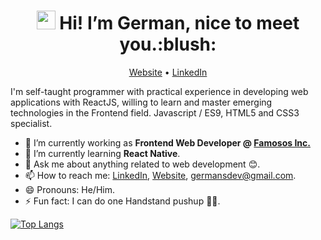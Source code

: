 <h1 align="center"><img src="https://media.giphy.com/media/hvRJCLFzcasrR4ia7z/giphy.gif" width="30px"> Hi! I’m German, nice to meet you.:blush:</h1>
<p align="center">
  <a href="https://germansdev.vercel.app/">Website</a> •
  <a href="https://www.linkedin.com/in/germansdev/">LinkedIn</a>
</p>

I'm self-taught programmer with practical experience in developing web applications with ReactJS, willing to learn and master emerging technologies in the Frontend field. Javascript / ES9, HTML5 and CSS3 specialist.

- 🔭 I’m currently working as **Frontend Web Developer @ <a href="https://www.linkedin.com/company/64713065/">Famosos Inc.</a>**
- 🌱 I’m currently learning **React Native**.
- 💬 Ask me about anything related to web development 😊.
- 📫 How to reach me: <a href="https://www.linkedin.com/in/germansdev/">LinkedIn</a>, <a href="https://germansdev.vercel.app/">Website</a>, <a href="mailto:germansdev@gmail.com">germansdev@gmail.com</a>.
- 😄 Pronouns: He/Him.
- ⚡ Fun fact: I can do one Handstand pushup 💪🏻.

[![Top Langs](https://github-readme-stats.vercel.app/api/top-langs/?username=kontrolg)](https://github.com/kontrolg/github-readme-stats)

